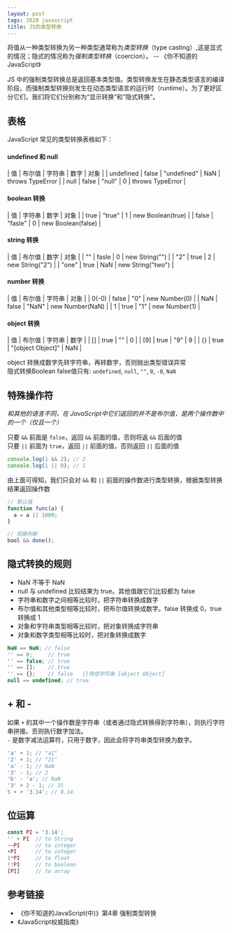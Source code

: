 ```yaml
---
layout: post
tags: 2020 javascript 
title: JS的类型转换
---
```

将值从一种类型转换为另一种类型通常称为*类型转换*（type casting）,这是显式的情况；隐式的情况称为*强制类型转换*（coercion）。 -- 《你不知道的JavaScript》

JS 中的强制类型转换总是返回基本类型值。类型转换发生在静态类型语言的编译阶段，而强制类型转换则发生在动态类型语言的运行时（runtime）。为了更好区分它们，我们将它们分别称为“显示转换”和“隐式转换”。

## 表格
JavaScript 常见的类型转换表格如下：

#### undefined 和 null

| 值 | 布尔值 | 字符串 | 数字 | 对象 |
| undefined | false | "undefined" | NaN | throws TypeError |
| null | false | "null" | 0 | throws TypeError |

#### boolean 转换

| 值 | 字符串 | 数字 | 对象 |
| true | "true" | 1 | new Boolean(true) |
| false | "fasle" | 0 | new Boolean(false) |

#### string 转换

| 值 | 布尔值 | 数字 | 对象 |
| "" | fasle | 0 | new String("") |
| "2" | true | 2 | new String("2") | 
| "one" | true | NaN | new String("two") |

#### number 转换

| 值 | 布尔值 | 字符串 | 对象 |
| 0(-0) | false | "0" | new Number(0) |
| NaN | false | "NaN" | new Number(NaN) |
| 1 | true | "1" | new Number(1) |

#### object 转换

| 值 | 布尔值 | 字符串 | 数字 |
| [] | true | "" | 0 |
| [9] | true | "9" | 9 |
| {} | true | "[object Object]" | NaN |

object 转换成数字先转字符串，再转数字，否则抛出类型错误异常  
隐式转换Boolean false值只有: `undefined`, `null`, `""`, `0`, `-0`, `NaN` 
## 特殊操作符
*和其他的语言不同，在 JavaScript中它们返回的并不是布尔值，是两个操作数中的一个（仅且一个）*  

只要 `&&` 前面是 `false`，返回 `&&` 前面的值，否则将返 `&&` 后面的值  
只要 `||` 前面为 `true`，返回 `||` 前面的值，否则返回 `||` 后面的值  
```js
console.log(1 && 2); // 2
console.log(1 || 0); // 1
```
由上面可得知，我们只会对 `&&` 和 `||` 前面的操作数进行类型转换，根据类型转换结果返回操作数
```js
// 默认值
function func(a) {
  a = a || 1000;
}

// 短路判断
bool && done();
```

## 隐式转换的规则
- NaN 不等于 NaN
- null 与 undefined 比较结果为 true。其他值跟它们比较都为 false
- 字符串和数字之间相等比较时，把字符串转换成数字
- 布尔值和其他类型相等比较时，把布尔值转换成数字。false 转换成 0，true 转换成 1
- 对象和字符串类型相等比较时，把对象转换成字符串
- 对象和数字类型相等比较时，把对象转换成数字

```js
NaN == NaN; // false
'' == 0;     // true
'' == false; // true
'' == [];    // true
'' == {};    // false   {}转成字符串 [object Object]
null == undefined; // true
```

## + 和 -
如果 `+` 的其中一个操作数是字符串（或者通过隐式转换得到字符串），则执行字符串拼接。否则执行数字加法。  
`-` 是数字减法运算符，只用于数字，因此会将字符串类型转换为数字。
```js
'a' + 1; // "a1"
'2' + 1; // "21"
'a' - 1; // NaN
'3' - 1; // 2
'b' - 'a'; // NaN
'3' + 2 - 1; // 31
5 + + '3.14'; // 8.14
```

## 位运算
```js
const PI = '3.14';
'' + PI  // to String
~~PI     // to integer
+PI      // to integer
1*PI     // to float
!!PI     // to boolean
[PI]     // to array
```

## 参考链接
- 《你不知道的JavaScript(中)》第4章 强制类型转换
- 《JavaScript权威指南》